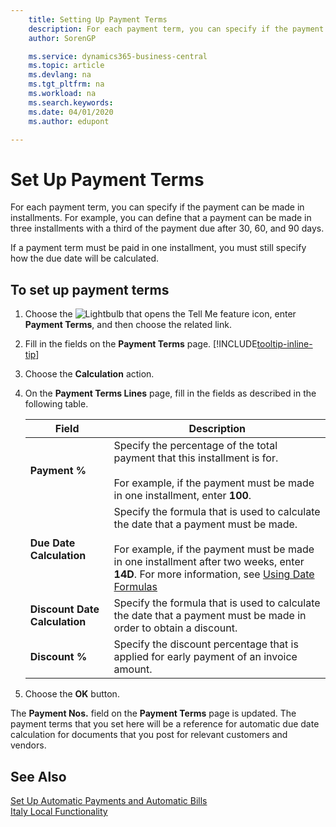 ```yaml
---
    title: Setting Up Payment Terms
    description: For each payment term, you can specify if the payment can be made in installments. For example, you can define that a payment can be made in three installments with a third of the payment due after 30, 60, and 90 days.
    author: SorenGP

    ms.service: dynamics365-business-central
    ms.topic: article
    ms.devlang: na
    ms.tgt_pltfrm: na
    ms.workload: na
    ms.search.keywords:
    ms.date: 04/01/2020
    ms.author: edupont

---
```

# Set Up Payment Terms
For each payment term, you can specify if the payment can be made in installments. For example, you can define that a payment can be made in three installments with a third of the payment due after 30, 60, and 90 days.  

If a payment term must be paid in one installment, you must still specify how the due date will be calculated.  

## To set up payment terms  
1.  Choose the ![Lightbulb that opens the Tell Me feature](../../media/ui-search/search_small.png "Tell me what you want to do") icon, enter **Payment Terms**, and then choose the related link.    
2.  Fill in the fields on the **Payment Terms** page. [!INCLUDE[tooltip-inline-tip](../../includes/tooltip-inline-tip_md.md)]  
3.  Choose the **Calculation** action.  
4.  On the **Payment Terms Lines** page, fill in the fields as described in the following table.  

    |Field|Description|  
    |---------------------------------|---------------------------------------|  
    |**Payment %**|Specify the percentage of the total payment that this installment is for.<br /><br /> For example, if the payment must be made in one installment, enter **100**.|  
    |**Due Date Calculation**|Specify the formula that is used to calculate the date that a payment must be made.<br /><br /> For example, if the payment must be made in one installment after two weeks, enter **14D**. For more information, see [Using Date Formulas](../../ui-enter-date-ranges.md#using-date-formulas)|  
    |**Discount Date Calculation**|Specify the formula that is used to calculate the date that a payment must be made in order to obtain a discount.|  
    |**Discount %**|Specify the discount percentage that is applied for early payment of an invoice amount.|  

5.  Choose the **OK** button.  

The **Payment Nos.** field on the **Payment Terms** page is updated. The payment terms that you set here will be a reference for automatic due date calculation for documents that you post for relevant customers and vendors.  

## See Also  
 [Set Up Automatic Payments and Automatic Bills](how-to-set-up-automatic-payments-and-automatic-bills.md)   
 [Italy Local Functionality](italy-local-functionality.md)   

